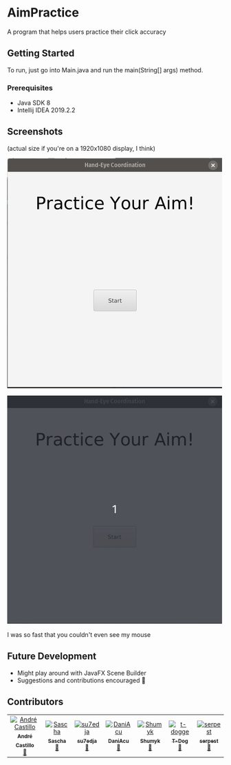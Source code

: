 # AimPractice
A program that helps users practice their click accuracy

## Getting Started
To run, just go into Main.java and run the main(String[] args) method.

### Prerequisites
* Java SDK 8
* Intellij IDEA 2019.2.2

## Screenshots
(actual size if you're on a 1920x1080 display, I think)

![](/media/StartupProgram.png)

![](/media/AimPractice.gif)

I was so fast that you couldn't even see my mouse

## Future Development
* Might play around with JavaFX Scene Builder
* Suggestions and contributions encouraged 🙂

## Contributors
<table>
  <tr>
    <td align="center">
    <a href="https://github.com/AndrreyCastillo">
    <img src="https://avatars1.githubusercontent.com/u/37952239?v=4" width="100px;" alt="André Castillo"/><br />
    <sub><b>André Castillo</b></sub><br />
    <a href="https://github.com/AndrreyCastillo/AimPractice/commits?author=AndrreyCastillo" title="Commits">📖</a>
    </td>
    <td align="center">
    <a href="https://github.com/J-Jimmy">
    <img src="https://avatars2.githubusercontent.com/u/26931912?s=400&v=44" width="100px;" alt="Sascha"/><br />
    <sub><b>Sascha</b></sub><br/>
    <a href="https://github.com/AndrreyCastillo/AimPractice/commits?author=J-Jimmy" title="Commits">📖</a>
    </td>
    <td align="center">
    <a href="https://github.com/su7edja">
    <img src="https://avatars0.githubusercontent.com/u/2717065?s=460&v=4" width="100px;" alt="su7edja"/><br />
    <sub><b>su7edja</b></sub><br/>
    <a href="https://github.com/AndrreyCastillo/AimPractice/commits?author=su7edja" title="Commits">📖</a>
    </td>
    <td align="center">
    <a href="https://github.com/DaniAcu">
    <img src="https://avatars2.githubusercontent.com/u/26409015?s=460&v=4" width="100px;" alt="DaniAcu"/><br />
    <sub><b>DaniAcu</b></sub><br/>
    <a href="https://github.com/AndrreyCastillo/AimPractice/commits?author=DaniAcu" title="Commits">📖</a>
    </td>
    <td align="center">
    <a href="https://github.com/Shumyk">
    <img src="https://avatars3.githubusercontent.com/u/11759050?s=460&v=4" width="100px;" alt="Shumyk"/><br />
    <sub><b>Shumyk</b></sub><br/>
    <a href="https://github.com/AndrreyCastillo/AimPractice/commits?author=Shumyk" title="Commits">📖</a>
    </td>
    <td align="center">
    <a href="https://github.com/t-dogge">
    <img src="https://avatars1.githubusercontent.com/u/22715034?s=460&u=d90736815cb24a30d202c481d375736117237c6b&v=4"  
         width="100px;" alt="t-dogge"/><br />
    <sub><b>T-Dog</b></sub><br/>
    <a href="https://github.com/AndrreyCastillo/AimPractice/commits?author=t-dogge" title="Commits">📖</a>
    </td>
    <td align="center">
    <a href="https://github.com/serpest">
    <img src="https://avatars1.githubusercontent.com/u/49209517?s=460&u=4f7ed73fb8a16b371e0f050b64d1ca5c9c00fb39&v=4"  
         width="100px;" alt="serpest"/><br />
    <sub><b>serpest</b></sub><br/>
    <a href="https://github.com/AndrreyCastillo/AimPractice/commits?author=serpest" title="Commits">📖</a>
    </td>
  </tr>
</table>

